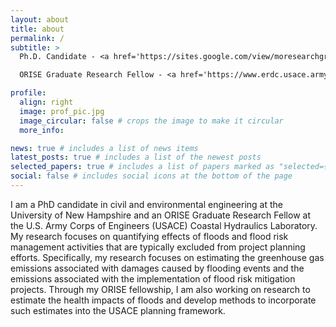 ```yaml
---
layout: about
title: about
permalink: /
subtitle: >
  Ph.D. Candidate - <a href='https://sites.google.com/view/moresearchgroup'>University of New Hampshire Department of Civil and Environmental Engineering</a> <br>

  ORISE Graduate Research Fellow - <a href='https://www.erdc.usace.army.mil/Locations/CHL/'>U.S. Army Corps of Engineers Coastal and Hydraulics Laboratory</a> <br>

profile:
  align: right
  image: prof_pic.jpg
  image_circular: false # crops the image to make it circular
  more_info:

news: true # includes a list of news items
latest_posts: true # includes a list of the newest posts
selected_papers: true # includes a list of papers marked as "selected={true}"
social: false # includes social icons at the bottom of the page
---
```


I am a PhD candidate in civil and environmental engineering at the University of New Hampshire and an ORISE Graduate Research Fellow at the U.S. Army Corps of Engineers (USACE) Coastal Hydraulics Laboratory. My research focuses on quantifying effects of floods and flood risk management activities that are typically excluded from project planning efforts. Specifically, my research focuses on estimating the greenhouse gas emissions associated with damages caused by flooding events and the emissions associated with the implementation of flood risk mitigation projects. Through my ORISE fellowship, I am also working on research to estimate the health impacts of floods and develop methods to incorporate such estimates into the USACE planning framework.
